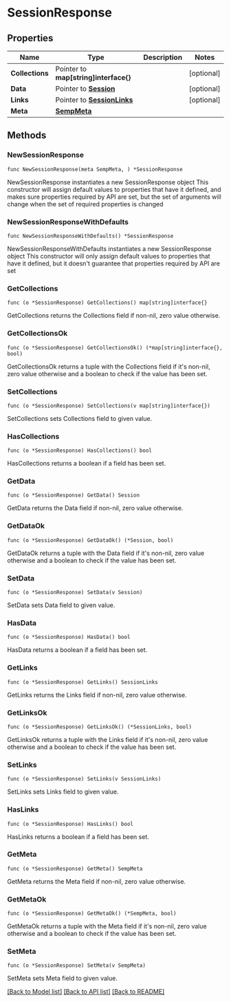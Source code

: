 # SessionResponse

## Properties

Name | Type | Description | Notes
------------ | ------------- | ------------- | -------------
**Collections** | Pointer to **map[string]interface{}** |  | [optional] 
**Data** | Pointer to [**Session**](Session.md) |  | [optional] 
**Links** | Pointer to [**SessionLinks**](SessionLinks.md) |  | [optional] 
**Meta** | [**SempMeta**](SempMeta.md) |  | 

## Methods

### NewSessionResponse

`func NewSessionResponse(meta SempMeta, ) *SessionResponse`

NewSessionResponse instantiates a new SessionResponse object
This constructor will assign default values to properties that have it defined,
and makes sure properties required by API are set, but the set of arguments
will change when the set of required properties is changed

### NewSessionResponseWithDefaults

`func NewSessionResponseWithDefaults() *SessionResponse`

NewSessionResponseWithDefaults instantiates a new SessionResponse object
This constructor will only assign default values to properties that have it defined,
but it doesn't guarantee that properties required by API are set

### GetCollections

`func (o *SessionResponse) GetCollections() map[string]interface{}`

GetCollections returns the Collections field if non-nil, zero value otherwise.

### GetCollectionsOk

`func (o *SessionResponse) GetCollectionsOk() (*map[string]interface{}, bool)`

GetCollectionsOk returns a tuple with the Collections field if it's non-nil, zero value otherwise
and a boolean to check if the value has been set.

### SetCollections

`func (o *SessionResponse) SetCollections(v map[string]interface{})`

SetCollections sets Collections field to given value.

### HasCollections

`func (o *SessionResponse) HasCollections() bool`

HasCollections returns a boolean if a field has been set.

### GetData

`func (o *SessionResponse) GetData() Session`

GetData returns the Data field if non-nil, zero value otherwise.

### GetDataOk

`func (o *SessionResponse) GetDataOk() (*Session, bool)`

GetDataOk returns a tuple with the Data field if it's non-nil, zero value otherwise
and a boolean to check if the value has been set.

### SetData

`func (o *SessionResponse) SetData(v Session)`

SetData sets Data field to given value.

### HasData

`func (o *SessionResponse) HasData() bool`

HasData returns a boolean if a field has been set.

### GetLinks

`func (o *SessionResponse) GetLinks() SessionLinks`

GetLinks returns the Links field if non-nil, zero value otherwise.

### GetLinksOk

`func (o *SessionResponse) GetLinksOk() (*SessionLinks, bool)`

GetLinksOk returns a tuple with the Links field if it's non-nil, zero value otherwise
and a boolean to check if the value has been set.

### SetLinks

`func (o *SessionResponse) SetLinks(v SessionLinks)`

SetLinks sets Links field to given value.

### HasLinks

`func (o *SessionResponse) HasLinks() bool`

HasLinks returns a boolean if a field has been set.

### GetMeta

`func (o *SessionResponse) GetMeta() SempMeta`

GetMeta returns the Meta field if non-nil, zero value otherwise.

### GetMetaOk

`func (o *SessionResponse) GetMetaOk() (*SempMeta, bool)`

GetMetaOk returns a tuple with the Meta field if it's non-nil, zero value otherwise
and a boolean to check if the value has been set.

### SetMeta

`func (o *SessionResponse) SetMeta(v SempMeta)`

SetMeta sets Meta field to given value.



[[Back to Model list]](../README.md#documentation-for-models) [[Back to API list]](../README.md#documentation-for-api-endpoints) [[Back to README]](../README.md)


